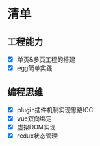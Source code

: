 # 清单
## 工程能力
- [x] 单页&多页工程的搭建
- [x] egg简单实践  

## 编程思维
- [x] plugin插件机制实现思路IOC
- [x] vue双向绑定
- [x] 虚拟DOM实现
- [x] redux状态管理
